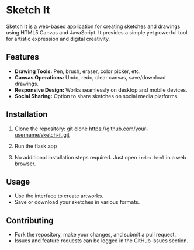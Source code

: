# Sketch It

Sketch It is a web-based application for creating sketches and drawings using HTML5 Canvas and JavaScript. It provides a simple yet powerful tool for artistic expression and digital creativity.

## Features

- **Drawing Tools:** Pen, brush, eraser, color picker, etc.
- **Canvas Operations:** Undo, redo, clear canvas, save/download drawings.
- **Responsive Design:** Works seamlessly on desktop and mobile devices.
- **Social Sharing:** Option to share sketches on social media platforms.

## Installation

1. Clone the repository:
git clone https://github.com/your-username/sketch-it.git

2. Run the flask app

3. No additional installation steps required. Just open `index.html` in a web browser.


## Usage

- Use the interface to create artworks.
- Save or download your sketches in various formats.

## Contributing

- Fork the repository, make your changes, and submit a pull request.
- Issues and feature requests can be logged in the GitHub Issues section.
